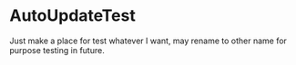 # AutoUpdateTest

Just make a place for test whatever I want, may rename to other name for
purpose testing in future.